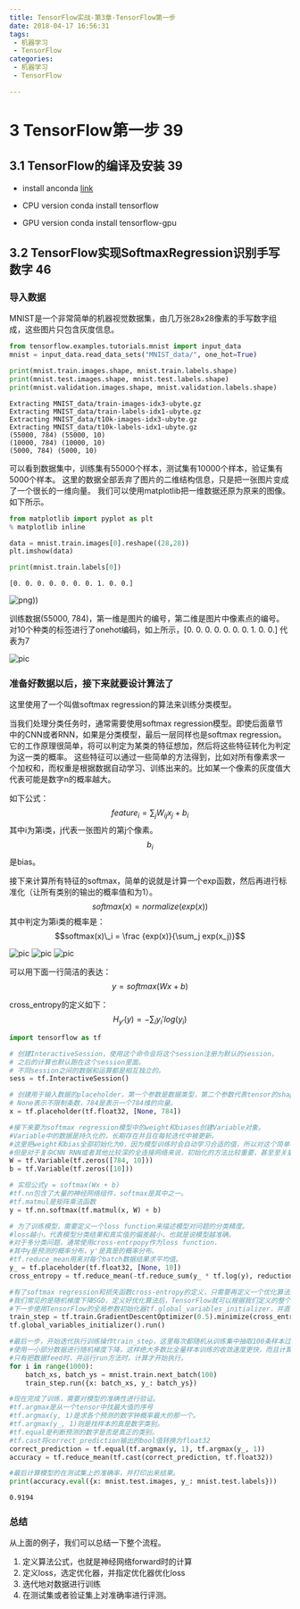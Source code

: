 ```yaml
---
title: TensorFlow实战-第3章-TensorFlow第一步
date: 2018-04-17 16:56:31
tags:
 - 机器学习
 - TensorFlow
categories:
 - 机器学习
 - TensorFlow

---
```


# 3 TensorFlow第一步 39
## 3.1 TensorFlow的编译及安装 39

- install anconda
[link](TensorFlow实战-第3章-TensorFlow第一步/https://www.anaconda.com/download/)

- CPU version
conda install tensorflow

- GPU version
conda install tensorflow-gpu

## 3.2 TensorFlow实现SoftmaxRegression识别手写数字 46

### 导入数据
MNIST是一个非常简单的机器视觉数据集，由几万张28x28像素的手写数字组成，这些图片只包含灰度信息。

```python
from tensorflow.examples.tutorials.mnist import input_data
mnist = input_data.read_data_sets("MNIST_data/", one_hot=True)

print(mnist.train.images.shape, mnist.train.labels.shape)
print(mnist.test.images.shape, mnist.test.labels.shape)
print(mnist.validation.images.shape, mnist.validation.labels.shape)
```

    Extracting MNIST_data/train-images-idx3-ubyte.gz
    Extracting MNIST_data/train-labels-idx1-ubyte.gz
    Extracting MNIST_data/t10k-images-idx3-ubyte.gz
    Extracting MNIST_data/t10k-labels-idx1-ubyte.gz
    (55000, 784) (55000, 10)
    (10000, 784) (10000, 10)
    (5000, 784) (5000, 10)

可以看到数据集中，训练集有55000个样本，测试集有10000个样本，验证集有5000个样本。
这里的数据全部丢弃了图片的二维结构信息，只是把一张图片变成了一个很长的一维向量。
我们可以使用matplotlib把一维数据还原为原来的图像。如下所示。

```python
from matplotlib import pyplot as plt
% matplotlib inline

data = mnist.train.images[0].reshape((28,28))
plt.imshow(data)

print(mnist.train.labels[0])
```

    [0. 0. 0. 0. 0. 0. 0. 1. 0. 0.]

![png)](TensorFlow实战-第3章-TensorFlow第一步/output_5_1.png))

训练数据(55000, 784)，第一维是图片的编号，第二维是图片中像素点的编号。
对10个种类的标签进行了onehot编码，如上所示，[0. 0. 0. 0. 0. 0. 0. 1. 0. 0.] 代表为7

![pic](TensorFlow实战-第3章-TensorFlow第一步/Snipaste_2018-04-17_17-33-06.png)

### 准备好数据以后，接下来就要设计算法了
这里使用了一个叫做softmax regression的算法来训练分类模型。

当我们处理分类任务时，通常需要使用softmax regression模型。即使后面章节中的CNN或者RNN，如果是分类模型，最后一层同样也是softmax regression。
它的工作原理很简单，将可以判定为某类的特征想加，然后将这些特征转化为判定为这一类的概率。
这些特征可以通过一些简单的方法得到，比如对所有像素求一个加权和，而权重是根据数据自动学习、训练出来的。比如某一个像素的灰度值大代表可能是数字n的概率越大。

如下公式：
$$feature_i = \sum_j W_{ij} x_j + b_i$$
其中i为第i类，j代表一张图片的第j个像素。$$b_i$$是bias。

接下来计算所有特征的softmax，简单的说就是计算一个exp函数，然后再进行标准化（让所有类别的输出的概率值和为1）。
$$softmax(x) = normalize(exp(x))$$
其中判定为第i类的概率是：
$$softmax(x)\_i = \frac {exp(x)}{\sum_j exp(x_j)}$$

![pic](TensorFlow实战-第3章-TensorFlow第一步/Snipaste_2018-04-17_18-49-31.png)
![pic](TensorFlow实战-第3章-TensorFlow第一步/Snipaste_2018-04-17_18-49-40.png)
![pic](TensorFlow实战-第3章-TensorFlow第一步/Snipaste_2018-04-17_18-49-50.png)

可以用下面一行简洁的表达：
$$y = softmax(Wx + b)$$

cross_entropy的定义如下：
$$H_{y'}(y) = - \sum_i {y_i'} log(y_i)$$

```python
import tensorflow as tf

# 创建InteractiveSession，使用这个命令会将这个session注册为默认的session，
# 之后的计算也默认跑在这个session里面。
# 不同session之间的数据和运算都是相互独立的。
sess = tf.InteractiveSession()

# 创建用于输入数据的placeholder，第一个参数是数据类型，第二个参数代表tensor的shape。
# None表示不限制条数，784是表示一个784维的向量。
x = tf.placeholder(tf.float32, [None, 784])

#接下来要为softmax regression模型中的weight和biases创建Variable对象。
#Variable中的数据是持久化的，长期存在并且在每轮迭代中被更新。
#这里把weight和bias全部初始化为0，因为模型训练时会自动学习合适的值，所以对这个简单模型来说初始值不太重要。
#但是对于复杂CNN RNN或者其他比较深的全连接网络来说，初始化的方法比较重要，甚至至关重要。
W = tf.Variable(tf.zeros([784, 10]))
b = tf.Variable(tf.zeros([10]))

# 实现公式y = softmax(Wx + b)
#tf.nn包含了大量的神经网络组件，softmax是其中之一。
#tf.matmul是矩阵乘法函数
y = tf.nn.softmax(tf.matmul(x, W) + b)

# 为了训练模型，需要定义一个loss function来描述模型对问题的分类精度。
#loss越小，代表模型分类结果和真实值的偏差越小，也就是说模型越准确。
#对于多分类问题，通常使用cross-entrpopy作为loss function.
#其中y是预测的概率分布，y'是真是的概率分布。
#tf.reduce_mean用来对每个batch数据结果求平均值。
y_ = tf.placeholder(tf.float32, [None, 10])
cross_entropy = tf.reduce_mean(-tf.reduce_sum(y_ * tf.log(y), reduction_indices=[1]))

#有了softmax regression和损失函数cross-entropy的定义，只需要再定义一个优化算法就可以开始训练。
#我们常见的是随机梯度下降SGD，定义好优化算法后，TensorFlow就可以根据我们定义的整个计算图自动求导，并根据反向传播算法进行训练，在每一轮迭代时更新参数来减少loss。在后台TensorFlow会自动天津爱很多运算操作来实现刚才提到的返现爱你过传播和梯度下降，而给我们提供的是一个封装好的优化器。我们直接调用tf.train.GradientDescentOptimizer，并设置学习速率为0.5，优化目标设定为cross-entropy，得到进行训练的操作train_step。
#下一步使用TensorFlow的全局参数初始化器tf.global_variables_initializer，并直接实行run方法。
train_step = tf.train.GradientDescentOptimizer(0.5).minimize(cross_entropy)
tf.global_variables_initializer().run()

#最后一步，开始迭代执行训练操作train_step，这里每次都随机从训练集中抽取100条样本过程一个mini-batch，并feed给placehodler，然后调用train_step对这些样本进行训练。
#使用一小部分数据进行随机梯度下降，这样绝大多数比全量样本训练的收敛速度更快，而且计算量不太大。
#只有把数据feed时，并运行run方法时，计算才开始执行。
for i in range(1000):
    batch_xs, batch_ys = mnist.train.next_batch(100)
    train_step.run({x: batch_xs, y_: batch_ys})

#现在完成了训练，需要对模型的准确性进行验证。
#tf.argmax是从一个tensor中找最大值的序号
#tf.argmax(y, 1)是求各个预测的数字钟概率最大的那一个。
#tf.argmax(y_, 1)则是找样本的真是数字类别。
#tf.equal是判断预测的数字是否是真正的类别。
#tf.cast将correct_prediction输出的bool值转换为float32
correct_prediction = tf.equal(tf.argmax(y, 1), tf.argmax(y_, 1))
accuracy = tf.reduce_mean(tf.cast(correct_prediction, tf.float32))

#最后计算模型的在测试集上的准确率，并打印出来结果。
print(accuracy.eval({x: mnist.test.images, y_: mnist.test.labels}))
```

    0.9194

### 总结
从上面的例子，我们可以总结一下整个流程。
1. 定义算法公式，也就是神经网络forward时的计算
2. 定义loss，选定优化器，并指定优化器优化loss
3. 迭代地对数据进行训练
4. 在测试集或者验证集上对准确率进行评测。

